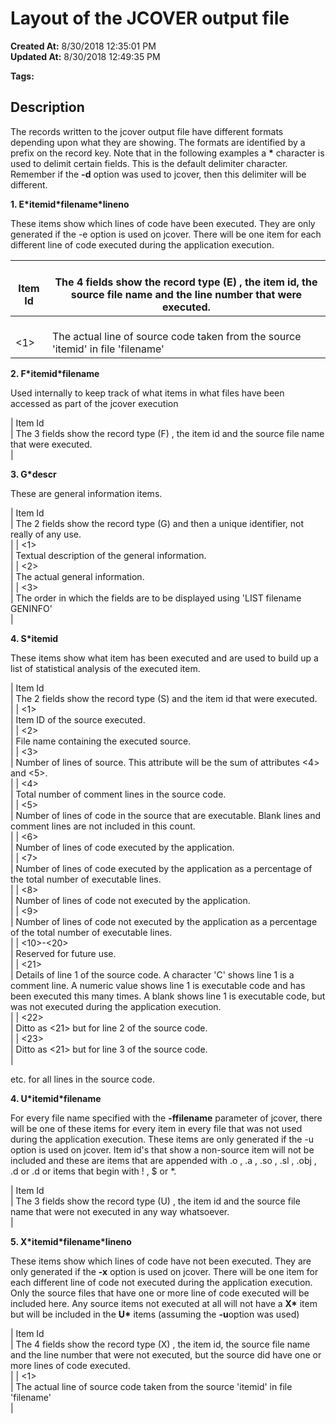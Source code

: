# Layout of the JCOVER output file

**Created At:** 8/30/2018 12:35:01 PM  
**Updated At:** 8/30/2018 12:49:35 PM  

**Tags:**
<badge text='jbase tools' vertical='middle' />
<badge text='jcover' vertical='middle' />

## Description 

The records written to the jcover output file have different formats depending upon what they are showing. The formats are identified by a prefix on the record key. Note that in the following examples a **\*** character is used to delimit certain fields. This is the default delimiter character. Remember if the **-d** option was used to jcover, then this delimiter will be different.

**1. E\*itemid\*filename\*lineno**

These items show which lines of code have been executed. They are only generated if the -e option is used on jcover. There will be one item for each different line of code executed during the application execution.


| <br>Item Id<br> | <br>The 4 fields show the record type (E) , the item id, the source file name and the line number that were executed.<br> |
| --- | --- |
| <br>&lt;1&gt;<br> | <br>The actual line of source code taken from the source 'itemid' in file 'filename'<br> |




**2. F\*itemid\*filename**

Used internally to keep track of what items in what files have been accessed as part of the jcover execution


| Item Id<br> | The 3 fields show the record type (F) , the item id and the source file name that were executed.<br> |




**3. G\*descr**

These are general information items.


| Item Id<br> | The 2 fields show the record type (G) and then a unique identifier, not really of any use.<br> |
| &lt;1&gt;<br> | Textual description of the general information.<br> |
| &lt;2&gt;<br> | The actual general information.<br> |
| &lt;3&gt;<br> | The order in which the fields are to be displayed using 'LIST filename GENINFO'<br> |




**4. S\*itemid**

These items show what item has been executed and are used to build up a list of statistical analysis of the executed item.


| Item Id<br> | The 2 fields show the record type (S) and the item id that were executed.<br> |
| &lt;1&gt;<br> | Item ID of the source executed.<br> |
| &lt;2&gt;<br> | File name containing the executed source.<br> |
| &lt;3&gt;<br> | Number of lines of source. This attribute will be the sum of attributes &lt;4&gt; and &lt;5&gt;.<br> |
| &lt;4&gt;<br> | Total number of comment lines in the source code.<br> |
| &lt;5&gt;<br> | Number of lines of code in the source that are executable. Blank lines and comment lines are not included in this count.<br> |
| &lt;6&gt;<br> | Number of lines of code executed by the application.<br> |
| &lt;7&gt;<br> | Number of lines of code executed by the application as a percentage of the total number of executable lines.<br> |
| &lt;8&gt;<br> | Number of lines of code not executed by the application.<br> |
| &lt;9&gt;<br> | Number of lines of code not executed by the application as a percentage of the total number of executable lines.<br> |
| &lt;10&gt;-&lt;20&gt;<br> | Reserved for future use.<br> |
| &lt;21&gt;<br> | Details of line 1 of the source code. A character 'C' shows line 1 is a comment line. A numeric value shows line 1 is executable code and has been executed this many times. A blank shows line 1 is executable code, but was not executed during the application execution.<br> |
| &lt;22&gt;<br> | Ditto as &lt;21&gt; but for line 2 of the source code.<br> |
| &lt;23&gt;<br> | Ditto as &lt;21&gt; but for line 3 of the source code.<br> |


etc. for all lines in the source code.



**4. U\*itemid\*filename**

For every file name specified with the **-ffilename** parameter of jcover, there will be one of these items for every item in every file that was not used during the application execution. These items are only generated if the -u option is used on jcover. Item id's that show a non-source item will not be included and these are items that are appended with .o , .a , .so , .sl , .obj , .d or .d or items that begin with ! , $ or \*.


| Item Id<br> | The 3 fields show the record type (U) , the item id and the source file name that were not executed in any way whatsoever.<br> |




**5. X\*itemid\*filename\*lineno**

These items show which lines of code have not been executed. They are only generated if the **-x** option is used on jcover. There will be one item for each different line of code not executed during the application execution. Only the source files that have one or more line of code executed will be included here. Any source items not executed at all will not have a **X\*** item but will be included in the **U\*** items (assuming the **-u**option was used)


| Item Id<br> | The 4 fields show the record type (X) , the item id, the source file name and the line number that were not executed, but the source did have one or more lines of code executed.<br> |
| &lt;1&gt;<br> | The actual line of source code taken from the source 'itemid' in file 'filename'<br> |

